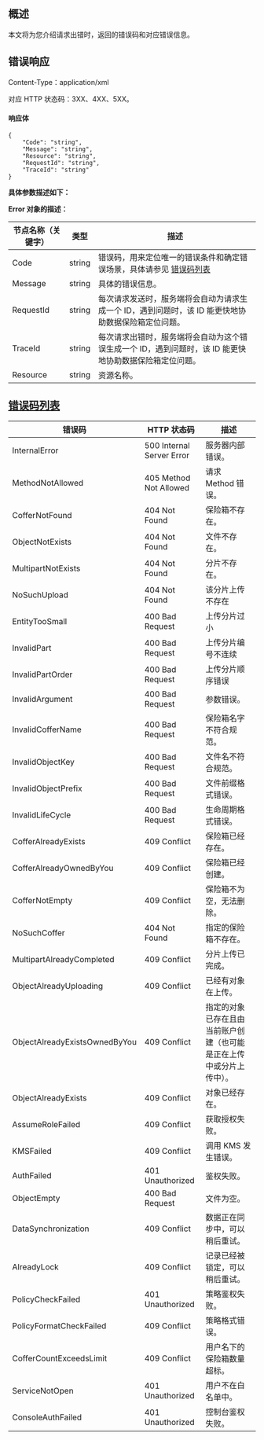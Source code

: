 
## 概述

本文将为您介绍请求出错时，返回的错误码和对应错误信息。

## 错误响应

Content-Type：application/xml

对应 HTTP 状态码：3XX、4XX、5XX。

#### 响应体

```sheel
{
	"Code": "string",
	"Message": "string",
	"Resource": "string",
	"RequestId": "string",
	"TraceId": "string"
}
```

**具体参数描述如下：**

 **Error 对象的描述：**

| 节点名称（关键字） | 类型   |描述                                                         | 
| ------------------ | ------------------------------------------------------------ | ------ |
| Code               | string |错误码，用来定位唯一的错误条件和确定错误场景，具体请参见 [错误码列表](#cwm) | 
| Message            |   string |具体的错误信息。                                              |
| RequestId          |string | 每次请求发送时，服务端将会自动为请求生成一个 ID，遇到问题时，该 ID 能更快地协助数据保险箱定位问题。| 
| TraceId            |  string |每次请求出错时，服务端将会自动为这个错误生成一个 ID，遇到问题时，该 ID 能更快地协助数据保险箱定位问题。 | 
Resource |string| 资源名称。


## [错误码列表](id:cwm)

  | 错误码          | HTTP 状态码                     | 描述  |
| --------------- | -------------------------- | ----------------- |
| InternalError| 500 Internal Server Error  | 服务器内部错误。
 | MethodNotAllowed| 405 Method Not Allowed | 请求 Method 错误。
 | CofferNotFound| 404 Not Found | 保险箱不存在。
| ObjectNotExists| 404 Not Found  | 文件不存在。
| MultipartNotExists| 404 Not Found  | 分片不存在。
NoSuchUpload | 404 Not Found | 该分片上传不存在
EntityTooSmall | 400 Bad Request | 上传分片过小
InvalidPart | 400 Bad Request | 上传分片编号不连续
InvalidPartOrder | 400 Bad Request | 上传分片顺序错误
 | InvalidArgument| 400 Bad Request | 参数错误。
 | InvalidCofferName| 400 Bad Request | 保险箱名字不符合规范。
 | InvalidObjectKey| 400 Bad Request | 文件名不符合规范。
 | InvalidObjectPrefix| 400 Bad Request | 文件前缀格式错误。
 | InvalidLifeCycle| 400 Bad Request | 生命周期格式错误。
 | CofferAlreadyExists| 409 Conflict | 保险箱已经存在。
| CofferAlreadyOwnedByYou| 409 Conflict  | 保险箱已经创建。
| CofferNotEmpty| 409 Conflict  | 保险箱不为空，无法删除。
NoSuchCoffer	|404 Not Found	|指定的保险箱不存在。
| MultipartAlreadyCompleted| 409 Conflict  | 分片上传已完成。
 | ObjectAlreadyUploading| 409 Conflict | 已经有对象在上传。
 ObjectAlreadyExistsOwnedByYou|	409 Conflict|	指定的对象已存在且由当前账户创建（也可能是正在上传中或分片上传中）。|
| ObjectAlreadyExists| 409 Conflict  | 对象已经存在。
| AssumeRoleFailed| 409 Conflict  | 获取授权失败。
 | KMSFailed| 409 Conflict | 调用 KMS 发生错误。
| AuthFailed| 401 Unauthorized  | 鉴权失败。
ObjectEmpty|   400 Bad Request | 文件为空。|
DataSynchronization|   409 Conflict  | 数据正在同步中，可以稍后重试。|
AlreadyLock |  409 Conflict  |记录已经被锁定，可以稍后重试。|
PolicyCheckFailed|   401 Unauthorized | 策略鉴权失败。|
PolicyFormatCheckFailed|409 Conflict   |策略格式错误。|
CofferCountExceedsLimit |  409 Conflict   |用户名下的保险箱数量超标。|
ServiceNotOpen|    401 Unauthorized   |用户不在白名单中。|
ConsoleAuthFailed |   401 Unauthorized  | 控制台鉴权失败。|

